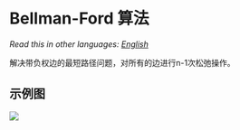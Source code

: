 # Bellman-Ford 算法

_Read this in other languages:_
[_English_](README.en-US.md)

解决带负权边的最短路径问题，对所有的边进行n-1次松弛操作。

## 示例图

![](https://gitee.com/geekhall/pic/raw/main/img/20211007152349.png)
